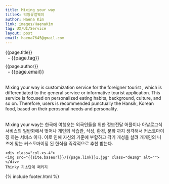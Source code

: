 ```yaml
---
title: Mixing your way
titleK: 믹씽유얼웨이
author: Haena Kim
link: images/HaenaKim
tag: UX/UI/Service
layout: post
email: haena7645@gmail.com
---	
```


<div class="container">

<div class="deDep">
{{page.title}}<br>
<p style="font-size:15px; margin:0px; padding:0px 0px 0px 8px; margin:0px 0px 8px 0px;">- {{page.tag}}</p>
{{page.author}}<br>
<p style="font-size:15px; margin:0px; padding:0px 0px 0px 8px;">- {{page.email}}</p>
</div>

<br>

<div class="det lato">

<!--영문-->

Mixing your way is customization service for the foreigner tourist , which is differentiated to the general service or informative tourist application. This service is focused on personalized eating habits, background, culture, and so on. Therefore, users is recommended punctually the Hansik, Korean food, based on their perosonal needs and personality.

<!--영문-->

</div>


<div class="noto">
<!--국문-->

<br>
Mixing your way는 한국에 여행오는 외국인들을 위한 정보전달 어플이나 아날로그식 서비스의 일반화에서 벗어나 개인의 식습관, 식성, 환경, 문화 까지 생각해서 커스토마이징 하는 서비스 이다. 이로 인해 자신의 기준에 부합하고 각기 개성을 살려 개개인의 니즈에 맞는 커스토마이징 된 한식을 즉각적으로 추천 받는다.


<!--국문-->

</div>

<div class="row noto">
	
	<div class="col-xs-4">
	<img src="{{site.baseurl}}/{{page.link}}1.jpg" class="deImg" alt=""></div>
	Thinky 기초단계 패키지
</div>

	

</div> 

{% include footer.html %}